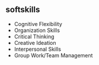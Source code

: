 ## softskills

- Cognitive Flexibility
- Organization Skills
- Critical Thinking
- Creative Ideation
- Interpersonal Skills
- Group Work/Team Management
